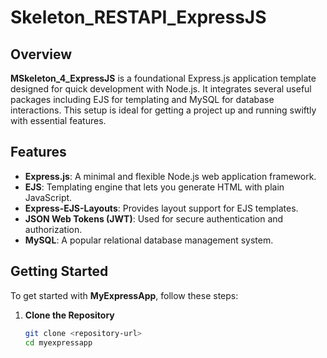 # Skeleton_RESTAPI_ExpressJS

## Overview

**MSkeleton_4_ExpressJS** is a foundational Express.js application template designed for quick development with Node.js. It integrates several useful packages including EJS for templating and MySQL for database interactions. This setup is ideal for getting a project up and running swiftly with essential features.

## Features

- **Express.js**: A minimal and flexible Node.js web application framework.
- **EJS**: Templating engine that lets you generate HTML with plain JavaScript.
- **Express-EJS-Layouts**: Provides layout support for EJS templates.
- **JSON Web Tokens (JWT)**: Used for secure authentication and authorization.
- **MySQL**: A popular relational database management system.

## Getting Started

To get started with **MyExpressApp**, follow these steps:

1. **Clone the Repository**

   ```bash
   git clone <repository-url>
   cd myexpressapp

